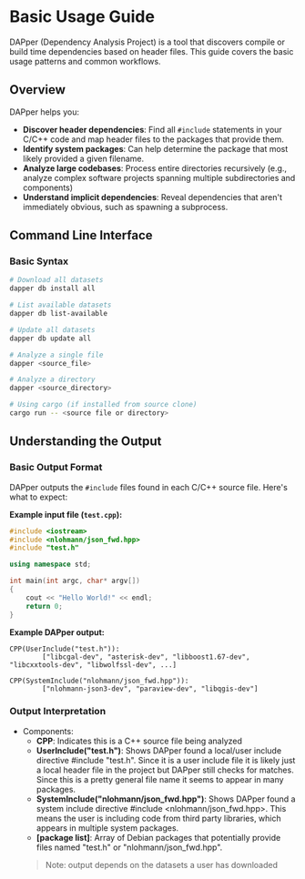 # Basic Usage Guide

DAPper (Dependency Analysis Project) is a tool that discovers compile or build time dependencies based on header files. This guide covers the basic usage patterns and common workflows.

## Overview

DAPper helps you:
- **Discover header dependencies**: Find all `#include` statements in your C/C++ code and map header files to the packages that provide them.
- **Identify system packages**: Can help determine the package that most likely provided a given filename.
- **Analyze large codebases**: Process entire directories recursively (e.g., analyze complex software projects spanning multiple subdirectories and components)
- **Understand implicit dependencies**: Reveal dependencies that aren't immediately obvious, such as spawning a subprocess. 

## Command Line Interface

### Basic Syntax

```bash
# Download all datasets
dapper db install all

# List available datasets
dapper db list-available

# Update all datasets
dapper db update all

# Analyze a single file
dapper <source_file>

# Analyze a directory
dapper <source_directory>

# Using cargo (if installed from source clone)
cargo run -- <source file or directory>
```

## Understanding the Output

### Basic Output Format

DAPper outputs the `#include` files found in each C/C++ source file. Here's what to expect:

**Example input file (`test.cpp`):**
```cpp
#include <iostream>
#include <nlohmann/json_fwd.hpp>
#include "test.h"

using namespace std; 

int main(int argc, char* argv[])
{
    cout << "Hello World!" << endl;
    return 0;
}
```

**Example DAPper output:**
```
CPP(UserInclude("test.h")):
        ["libcgal-dev", "asterisk-dev", "libboost1.67-dev", "libcxxtools-dev", "libwolfssl-dev", ...]

CPP(SystemInclude("nlohmann/json_fwd.hpp")):
        ["nlohmann-json3-dev", "paraview-dev", "libqgis-dev"]
```

### Output Interpretation

- Components:
    - **CPP**: Indicates this is a C++ source file being analyzed
    - **UserInclude("test.h")**: Shows DAPper found a local/user include directive #include "test.h". Since it is a user include file it is likely just a local header file in the project but DAPper still checks for matches. Since this is a pretty general file name it seems to appear in many packages.
    - **SystemInclude("nlohmann/json_fwd.hpp")**: Shows DAPper found a system include directive #include <nlohmann/json_fwd.hpp>. This means the user is including code from third party libraries, which appears in multiple system packages.
    - **[package list]**: Array of Debian packages that potentially provide files named "test.h" or "nlohmann/json_fwd.hpp".
    > Note: output depends on the datasets a user has downloaded
